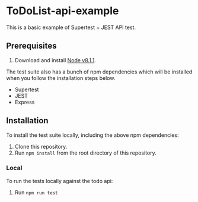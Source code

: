 # ToDoList-api-example

This is a basic example of Supertest + JEST API test.


Prerequisites
------------

1. Download and install [Node v8.1.1](https://nodejs.org/en/).

The test suite also has a bunch of npm dependencies which will be installed when you follow the installation
steps below.

* Supertest
* JEST
* Express



Installation
------------

To install the test suite locally, including the above npm dependencies:

1. Clone this repository.
1. Run `npm install` from the root directory of this repository.

### Local

To run the tests locally against the todo api:

1. Run `npm run test`
